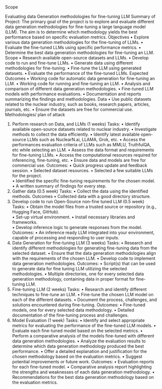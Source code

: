 Scope

Evaluating data Generation methodologies for fine-tuning LLM
Summary of Project: The primary goal of the project is to explore and evaluate different data generation methodologies for fine-tuning a large language model (LLM). The aim is to determine which methodology yields the best performance based on specific evaluation metrics.
Objectives
•	Explore various data generation methodologies for the fine-tuning of LLMs.
•	Evaluate the fine-tuned LLMs using specific performance metrics.
•	Determine the best data generation methodologies for fine-tuning an LLM.
Scope
•	Research available open-source datasets and LLMs.
•	Develop code to run and fine-tune LLMs.
•	Generate data using different methodologies for fine-tuning.
•	Fine-tune the LLM using generated datasets.
•	Evaluate the performance of the fine-tuned LLMs.
Expected Outcomes
•	Working code for automatic data generation for fine-tuning an LLM.
•	Working code for running and fine-tuning an LLM.
•	Analysis and comparison of different data generation methodologies.
•	Fine-tuned LLM models with performance evaluations.
•	Documentation and reports summarizing the findings and methodologies.
Data
•	Use public datasets related to the nuclear industry, such as books, research papers, articles, journals, etc.
•	Ensure the datasets are free for commercial use.
Methodologies/ plan of attack

1)	Perform research on Data, and LLMs (1 weeks)
Tasks:
•	Identify available open-source datasets related to nuclear industry.
•	Investigate methods to collect the data efficiently.
•	Identify latest available open-source LLMs such as NuclearN.ai, LLAMA, Grok, etc.
•	Access the performances evaluation criteria of LLMs such as MMLU, TruthfulQA, etc while selecting an LLM. 
•	Assess the data format and requirements for fine-tuning LLMs.
•	Access the computational resources required for inferencing, fine-tuning, etc. 
•	Ensure data and models are free for commercial use. 
	Outcomes:
•	Quick progress update and feedback session. 
•	Selected dataset resources.
•	Selected a few suitable LLMs for the project.  
•	Identified the specific fine-tuning requirements for the chosen model.
•	A written summary of findings for every step.
2)	Gather data (0.5 week)
Tasks:
•	Collect the data using the identified methods.
Outcomes
•	Collected data with a good directory structure.
3)	Develop code to run Open-Source non-fine tuned LLM (0.5 week) 
Tasks: 
•	Obtain the model files from a trusted source or repository (e.g., Hugging Face, GitHub).  
•	Set-up virtual environment. 
•	Install necessary libraries and frameworks.  
•	Develop inference logic to generate responses from the model. 
Outcomes: 
•	An inference ready LLM integrated into your environment, capable of processing and responding to user inputs.  
4)	Data Generation for fine-tuning LLM (3 weeks)
Tasks:
•	Research and identify different methodologies for generating fine-tuning data from the selected dataset.
•	Ensure that the data generation methodologies align with the requirements of the chosen LLM.
•	Develop code to implement data generation methodologies.
	Outcomes:
•	Script(s) that can be used to generate data for fine tuning LLM utilizing the selected methodologies.
•	Multiple directories, one for every selected data generation methodology, containing data in proper format for fine-tuning LLM.
5)	Fine-tuning LLM (2 weeks)
Tasks:
•	Research and identify different techniques to fine-tune an LLM.
•	Fine-tune the chosen LLM model on each of the different datasets.
•	Document the process, challenges, and solutions encountered during fine-tuning.
	Outcomes:
•	Fine-tuned models, one for every selected data methodology.
•	Detailed documentation of the fine-tuning process and challenges.
6)	Model Evaluation (1 week)
Tasks:
•	Identify and select appropriate metrics for evaluating the performance of the fine-tuned LLM models.
•	Evaluate each fine-tuned model based on the selected metrics.
•	Perform a comparative analysis of the models fine-tuned with different data generation methodologies.
•	Analyze the evaluation results to determine which data generation methodology produced the best performance.
•	Offer a detailed explanation and justification for the chosen methodology based on the evaluation metrics.
•	Suggest potential improvements or future work.
	Outcomes:
•	Evaluation reports for each fine-tuned model.
•	Comparative analysis report highlighting the strengths and weaknesses of each data generation methodology.
•	Recommendations for the best data generation methodology based on the evaluation metrics.
